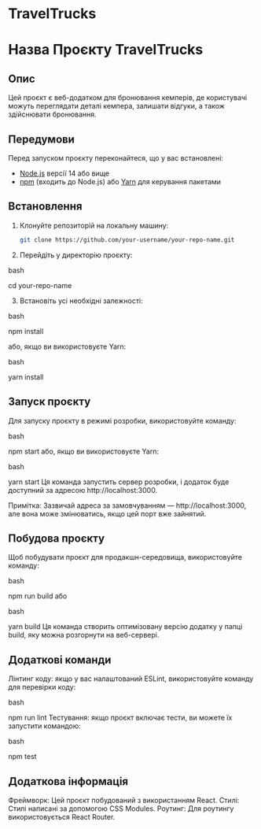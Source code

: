 # TravelTrucks

# Назва Проєкту TravelTrucks

## Опис

 Цей проєкт є веб-додатком для бронювання кемперів, де користувачі можуть переглядати деталі кемпера, залишати відгуки, а також здійснювати бронювання.

## Передумови

Перед запуском проєкту переконайтеся, що у вас встановлені:

- [Node.js](https://nodejs.org/) версії 14 або вище
- [npm](https://www.npmjs.com/) (входить до Node.js) або [Yarn](https://yarnpkg.com/) для керування пакетами

## Встановлення

1. Клонуйте репозиторій на локальну машину:

   ```bash
   git clone https://github.com/your-username/your-repo-name.git


2. Перейдіть у директорію проєкту:

bash

cd your-repo-name

3. Встановіть усі необхідні залежності:

bash

npm install

або, якщо ви використовуєте Yarn:

bash

yarn install

## Запуск проєкту

Для запуску проєкту в режимі розробки, використовуйте команду:

bash

npm start
або, якщо ви використовуєте Yarn:

bash

yarn start
Ця команда запустить сервер розробки, і додаток буде доступний за адресою http://localhost:3000.

Примітка: Зазвичай адреса за замовчуванням — http://localhost:3000, але вона може змінюватись, якщо цей порт вже зайнятий.

## Побудова проєкту

Щоб побудувати проєкт для продакшн-середовища, використовуйте команду:

bash

npm run build
або

bash

yarn build
Ця команда створить оптимізовану версію додатку у папці build, яку можна розгорнути на веб-сервері.

## Додаткові команди
Лінтинг коду: якщо у вас налаштований ESLint, використовуйте команду для перевірки коду:

bash

npm run lint
Тестування: якщо проєкт включає тести, ви можете їх запустити командою:

bash

npm test

## Додаткова інформація


Фреймворк: Цей проєкт побудований з використанням React.
Стилі: Стилі написані за допомогою CSS Modules.
Роутинг: Для роутингу використовується React Router.
